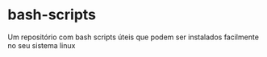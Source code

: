 # bash-scripts
Um repositório com bash scripts úteis que podem ser instalados facilmente no seu sistema linux
